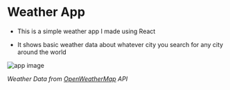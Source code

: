 # Weather App

 - This is a simple weather app I made using React
 
 - It shows basic weather data about whatever city you search for any city around the world
 
 ![app image](https://user-images.githubusercontent.com/33348046/103179441-cad13500-4894-11eb-8b27-d02b64c68a81.png)

 
_Weather Data from [OpenWeatherMap](https://openweathermap.org/) API_
